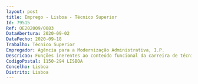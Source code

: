 ```yaml
--- 
layout: post
title: Emprego - Lisboa - Técnico Superior
Id: 79515
Ref: OE202009/0083
DataAbertura: 2020-09-02
DataFecho: 2020-09-18
Trabalho: Técnico Superior
Empregador: Agência para a Modernização Administrativa, I.P.
Descricao: Funções inerentes ao conteúdo funcional da carreira de técnico superior no âmbito das competências da Divisão de Contratação Pública, tais como   Preparação de abertura de procedimentos de contratação pública, incluindo elaboração das peças do procedimento   Participação em procedimentos enquanto elemento de Júri   Preparação de propostas de adjudicação, incluindo minutas de contratos   Organização da celebração de contratos   Instrução de processos para o tribunal de contas.
CodigoPostal: 1150-294 LISBOA
Concelho: Lisboa
Distrito: Lisboa
--- 
```

